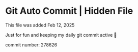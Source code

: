 # Git Auto Commit | Hidden File

This file was added Feb 12, 2025

Just for fun and keeping my daily git commit active 🤪

commit number: 278626
